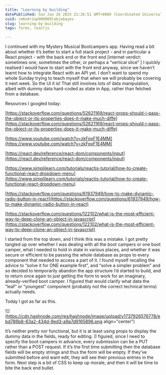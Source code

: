 ```yaml
---
title: "Learning by building"
datePublished: Sun Jan 26 2025 21:26:51 GMT+0000 (Coordinated Universal Time)
cuid: cm6e4r2ap000009labjwbayev
slug: learning-by-building
tags: forms, reactjs

---
```


I continued with my Mystery Musical Bootcampers app. Having read a bit about whether it’s better to start a full stack project - and in particular a React project - with the back end or the front end \[internet verdict: sometimes one, sometimes the other, or perhaps a “vertical slice” \] I quickly realised I would have to start with the front end anyway, since we haven’t learnt how to integrate React with an API yet. I don’t want to spend my whole Sunday trying to teach myself that when we will probably be covering it next week. So the UI it is! That still involves lots of data manipulation, albeit with dummy data hard-coded as state in App, rather than fetched from a database.

Resources I googled today:

[https://stackoverflow.com/questions/52621169/react-props-should-i-pass-the-object-or-its-properties-does-it-make-much-diffe](https://stackoverflow.com/questions/52621169/react-props-should-i-pass-the-object-or-its-properties-does-it-make-much-diffe)

[https://www.youtube.com/watch?v=zkFpxF1E4MM](https://www.youtube.com/watch?v=zkFpxF1E4MM)

[https://react.dev/reference/react-dom/components/input](https://react.dev/reference/react-dom/components/input)

[https://www.simplilearn.com/tutorials/reactjs-tutorial/how-to-create-functional-react-dropdown-menu](https://www.simplilearn.com/tutorials/reactjs-tutorial/how-to-create-functional-react-dropdown-menu)

[https://stackoverflow.com/questions/61937949/how-to-make-dynamic-radio-button-in-react](https://stackoverflow.com/questions/61937949/how-to-make-dynamic-radio-button-in-react)

[https://stackoverflow.com/questions/122102/what-is-the-most-efficient-way-to-deep-clone-an-object-in-javascript](https://stackoverflow.com/questions/122102/what-is-the-most-efficient-way-to-deep-clone-an-object-in-javascript)

I started from the top down, and I think this was a mistake. I got pretty tangled up over whether I was dealing with all the boot campers or one boot camper, what I needed to hold in state in various places, and whether it was secure or efficient to be passing the whole database as props to every component that needed to access a part of it. I found myself recalling the advice to “solve it for ONE example first”, and “solve a simpler problem” and so decided to temporarily abandon the app structure I‘d started to build, and to return once again to just getting the form to work for an imaginary, already-verified boot camper. I figured that would clarify what data the “leaf” or “youngest” component (probably not the correct technical terms) actually needs.

Today I got as far as this.

![](https://cdn.hashnode.com/res/hashnode/image/upload/v1737926576778/ebd786b8-63a2-434d-9ed3-a9a7d9165896.png align="center")

It’s neither pretty nor functional, but it is at least using props to display the dummy data in the fields, ready for editing. (I figured, since I need to specify the boot campers in advance, every submission can be a PUT rather than a POST request. If it’s the first time submitting then the database fields will be empty strings and thus the form will be empty. If they’ve submitted before and want edit, they will see their previous entries in the form. Next step is a bit of CSS to keep up morale, and then it will be time to bite the back end bullet.